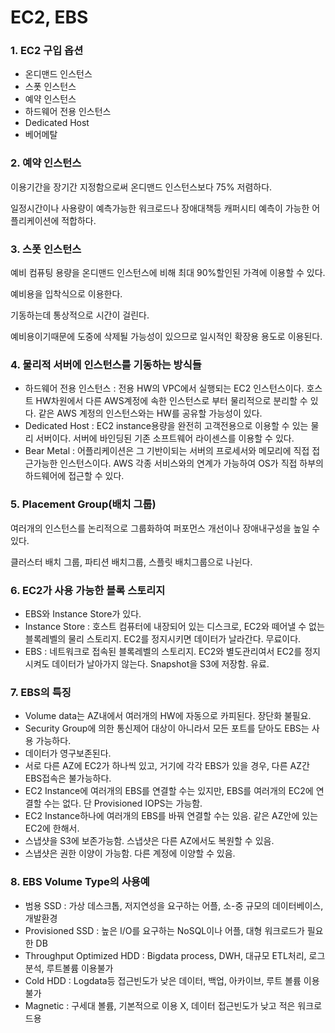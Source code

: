 # EC2, EBS



### 1. EC2 구입 옵션

- 온디맨드 인스턴스
- 스폿 인스턴스
- 예약 인스턴스
- 하드웨어 전용 인스턴스
- Dedicated Host
- 베어메탈



### 2. 예약 인스턴스

이용기간을 장기간 지정함으로써 온디맨드 인스턴스보다 75% 저렴하다.

일정시간이나 사용량이 예측가능한 워크로드나 장애대책등 캐퍼시티 예측이 가능한 어플리케이션에 적합하다.



### 3. 스폿 인스턴스

예비 컴퓨팅 용량을 온디맨드 인스턴스에 비해 최대 90%할인된 가격에 이용할 수 있다.

예비용을 입착식으로 이용한다.

기동하는데 통상적으로 시간이 걸린다.

예비용이기때문에 도중에 삭제될 가능성이 있으므로 일시적인 확장용 용도로 이용된다.



### 4. 물리적 서버에 인스턴스를 기동하는 방식들

- 하드웨어 전용 인스턴스 : 전용 HW의 VPC에서 실행되는 EC2 인스턴스이다. 호스트 HW차원에서 다른 AWS계정에 속한 인스턴스로 부터 물리적으로 분리할 수 있다. 같은 AWS 계정의 인스턴스와는 HW를 공유할 가능성이 있다.
- Dedicated Host : EC2 instance용량을 완전히 고객전용으로 이용할 수 있는 물리 서버이다. 서버에 바인딩된 기존 소프트웨어 라이센스를 이용할 수 있다.
- Bear Metal : 어플리케이션은 그 기반이되는 서버의 프로세서와 메모리에 직접 접근가능한 인스턴스이다. AWS 각종 서비스와의 연계가 가능하여 OS가 직접 하부의 하드웨어에 접근할 수 있다.



### 5. Placement Group(배치 그룹)

여러개의 인스턴스를 논리적으로 그룹화하여 퍼포먼스 개선이나 장애내구성을 높일 수 있다.

클러스터 배치 그룹, 파티션 배치그룹, 스플릿 배치그룹으로 나뉜다.



### 6. EC2가 사용 가능한 블록 스토리지

- EBS와 Instance Store가 있다.
- Instance Store : 호스트 컴퓨터에 내장되어 있는 디스크로, EC2와 떼어낼 수 없는 블록레벨의 물리 스토리지. EC2를 정지시키면 데이터가 날라간다. 무료이다.
- EBS : 네트워크로 접속된 블록레벨의 스토리지. EC2와 별도관리여서 EC2를 정지시켜도 데이터가 날아가지 않는다. Snapshot을 S3에 저장함. 유료.



### 7. EBS의 특징

- Volume data는 AZ내에서 여러개의 HW에 자동으로 카피된다. 장단화 불필요.
- Security Group에 의한 통신제어 대상이 아니라서 모든 포트를 닫아도 EBS는 사용 가능하다.
- 데이터가 영구보존된다.
- 서로 다른 AZ에 EC2가 하나씩 있고, 거기에 각각 EBS가 있을 경우, 다른 AZ간 EBS접속은 불가능하다.
- EC2 Instance에 여러개의 EBS를 연결할 수는 있지만, EBS를 여러개의 EC2에 연결할 수는 없다. 단 Provisioned IOPS는 가능함.
- EC2 Instance하나에 여러개의 EBS를 바꿔 연결할 수는 있음. 같은 AZ안에 있는 EC2에 한해서.
- 스냅샷을 S3에 보존가능함. 스냅샷은 다른 AZ에서도 복원할 수 있음.
- 스냅샷은 권한 이양이 가능함. 다른 계정에 이양할 수 있음.



### 8. EBS Volume Type의 사용예

- 범용 SSD : 가상 데스크톱, 저지연성을 요구하는 어플, 소-중 규모의 데이터베이스, 개발환경
- Provisioned SSD : 높은 I/O를 요구하는 NoSQL이나 어플, 대형 워크로드가 필요한 DB
- Throughput Optimized HDD : Bigdata process, DWH, 대규모 ETL처리, 로그분석, 루트볼륨 이용불가
- Cold HDD : Logdata등 접근빈도가 낮은 데이터, 백업, 아카이브, 루트 볼륨 이용 불가
- Magnetic : 구세대 볼륨, 기본적으로 이용 X, 데이터 접근빈도가 낮고 적은 워크로드용